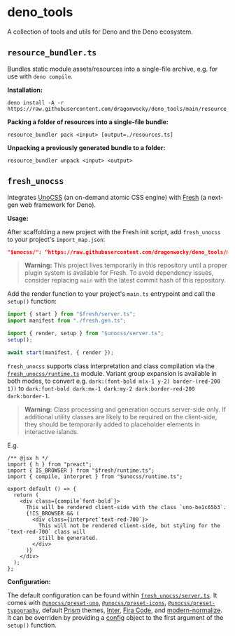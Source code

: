 # deno_tools

A collection of tools and utils for Deno and the Deno ecosystem.

## `resource_bundler.ts`

Bundles static module assets/resources into a single-file archive,
e.g. for use with `deno compile`.

**Installation:**

```
deno install -A -r https://raw.githubusercontent.com/dragonwocky/deno_tools/main/resource_bundler.ts
```

**Packing a folder of resources into a single-file bundle:**

```
resource_bundler pack <input> [output=./resources.ts]
```

**Unpacking a previously generated bundle to a folder:**

```
resource_bundler unpack <input> <output>
```

## `fresh_unocss`

Integrates [UnoCSS](https://github.com/unocss/unocss) (an on-demand atomic CSS engine)
with [Fresh](https://fresh.deno.dev) (a next-gen web framework for Deno).

**Usage:**

After scaffolding a new project with the Fresh init script,
add `fresh_unocss` to your project's `import_map.json`:

```json
"$unocss/": "https://raw.githubusercontent.com/dragonwocky/deno_tools/main/fresh_unocss/",
```

> **Warning:** This project lives temporarily in this repository until a proper
> plugin system is available for Fresh. To avoid dependency issues, consider
> replacing `main` with the latest commit hash of this repository.

Add the render function to your project's `main.ts` entrypoint and call the `setup()` function:

```ts
import { start } from "$fresh/server.ts";
import manifest from "./fresh.gen.ts";

import { render, setup } from "$unocss/server.ts";
setup();

await start(manifest, { render });
```

`fresh_unocss` supports class interpretation and class compilation via
the [`fresh_unocss/runtime.ts`](./fresh_unocss/runtime.ts) module.
Variant group expansion is available in both modes, to convert e.g.
`dark:(font-bold m(x-1 y-2) border-(red-200 1))` to
`dark:font-bold dark:mx-1 dark:my-2 dark:border-red-200 dark:border-1`.

> **Warning:** Class processing and generation occurs server-side only.
> If additional utility classes are likely to be required on the client-side,
> they should be temporarily added to placeholder elements in interactive islands.

E.g.

```tsx
/** @jsx h */
import { h } from "preact";
import { IS_BROWSER } from "$fresh/runtime.ts";
import { compile, interpret } from "$unocss/runtime.ts";

export default () => {
  return (
    <div class={compile`font-bold`}>
      This will be rendered client-side with the class `uno-be1c65b3`.
      {!IS_BROWSER && (
        <div class={interpret`text-red-700`}>
          This will not be rendered client-side, but styling for the `text-red-700` class will
          still be generated.
        </div>
      )}
    </div>
  );
};
```

**Configuration:**

The default configuration can be found within [`fresh_unocss/server.ts`](./fresh_unocss/server.ts).
It comes with [`@unocss/preset-uno`](https://github.com/unocss/unocss/tree/main/packages/preset-uno),
[`@unocss/preset-icons`](https://github.com/unocss/unocss/tree/main/packages/preset-icons),
[`@unocss/preset-typography`](https://github.com/unocss/unocss/tree/main/packages/preset-typography), default [Prism](https://prismjs.com/) themes,
[Inter](https://rsms.me/inter/), [Fira Code](https://github.com/tonsky/FiraCode),
and [modern-normalize](https://github.com/sindresorhus/modern-normalize). It can
be overriden by providing a [config](https://github.com/unocss/unocss#configurations)
object to the first argument of the `setup()` function.
